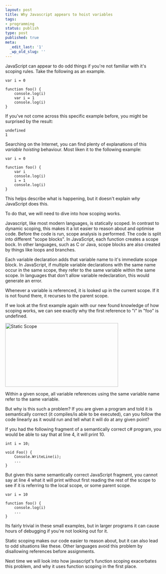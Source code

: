 ```yaml
---
layout: post
title: Why Javascript appears to hoist variables
tags:
- programming
status: publish
type: post
published: true
meta:
  _edit_last: '1'
  _wp_old_slug: ''
---
```

JavaScript can appear to do odd things if you're not familiar with it's scoping rules. Take the following as an example.

    var i = 0

    function foo() {
        console.log(i)
        var i = 1
        console.log(i)
    }

If you've not come across this specific example before, you might be surprised by the result:

    undefined
    1

Searching on the Internet, you can find plenty of explanations of this *variable hoisting* behaviour. Most liken it to the following example:

    var i = 0

    function foo() {
        var i
        console.log(i)
        i = 1
        console.log(i)
    }

This helps describe what is happening, but it doesn't explain *why* JavaScript does this.

To do that, we will need to dive into how scoping works.

Javascript, like most modern languages, is statically scoped. In contrast to dynamic scoping, this makes it a lot easier to reason about and optimise code. Before the code is run, scope analysis is performed. The code is split into different "scope blocks". In JavaScript, each function creates a scope bock. In other languages, such as C or Java, scope blocks are also created by things like loops and branches.

Each variable declaration adds that variable name to it's immediate scope block. In JavaScript, if multiple variable declarations with the same name occur in the same scope, they refer to the same variable within the same scope. In languages that don't allow variable redeclaration, this would generate an error.

Whenever a variable is referenced, it is looked up in the current scope. If it is not found there, it recurses to the parent scope.

If we look at the first example again with our new found knowledge of how scoping works, we can see exactly why the first reference to "i" in "foo" is undefined.

<img src="http://www.morethannothing.co.uk/wp-content/uploads/2011/02/static_scope.png" title="Static Scope" width="361" height="204" class="alignnone size-full wp-image-250" />

Within a given scope, all variable references using the same variable name refer to the same variable.

But why is this such a problem? If you are given a program and told it is semantically correct (it compiles/is able to be executed), can you follow the code linearly as it would run and tell what it will do at any given point?

If you had the following fragment of a semantically correct c# program, you would be able to say that at line 4, it will print 10.

    int i = 10;

    void Foo() {
        Console.WriteLine(i);
        ...
    }

But given this same semantically correct JavaScript fragment, you cannot say at line 4 what it will print without first reading the rest of the scope to see if it is referring to the local scope, or some parent scope.

    var i = 10

    function foo() {
        console.log(i)
        ...
    }

Its fairly trivial in these small examples, but in larger programs it can cause hours of debugging if you're not looking out for it.

Static scoping makes our code easier to reason about, but it can also lead to odd situations like these. Other languages avoid this problem by disallowing references before assignments.

Next time we will look into how javascript's function scoping exacerbates this problem, and why it uses function scoping in the first place.
